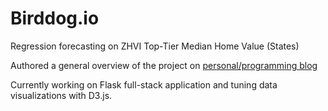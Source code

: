 # Birddog.io
Regression forecasting on ZHVI Top-Tier Median Home Value (States)

Authored a general overview of the project on [personal/programming blog](https://davidcgong.com/blog/real-estate-prices-regression-with-scikit-learn)

Currently working on Flask full-stack application and tuning data visualizations with D3.js.
